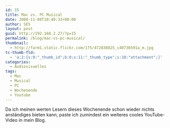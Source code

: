 ```yaml
---
id: 15
title: Mac vs. PC Musical
date: 2008-11-08T10:49:33+00:00
author: SES
layout: post
guid: http://192.168.2.27/?p=15
permalink: /blog/mac-vs-pc-musical/
thumbnail:
  - http://farm1.static.flickr.com/175/472838825_c40736591a_m.jpg
tc-thumb-fld:
  - 'a:2:{s:9:"_thumb_id";b:0;s:11:"_thumb_type";s:10:"attachment";}'
categories:
  - Audiovisuelles
tags:
  - Mac
  - Musical
  - PC
  - Wochenende
  - Youtube
---
```

Da ich meinen werten Lesern dieses Wochenende schon wieder nichts anständiges bieten kann, paste ich zumindest ein weiteres cooles YouTube-Video in mein Blog.